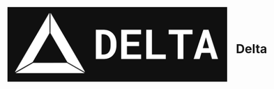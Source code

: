 <header>
    <img src="https://github.com/sho96/Delta/blob/master/readmefiles/logo.png?raw=true" alt="LOGO">
    <h1>Delta</h1>
</header>

<style>
    header {
        display: flex;
        justify-content: center;
        align-items: center;
        gap: 20px;
    }
</style>